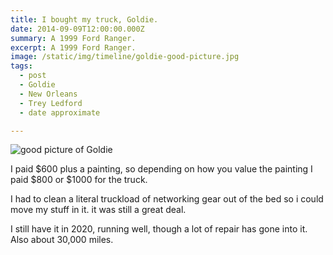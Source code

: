 ```yaml
---
title: I bought my truck, Goldie.
date: 2014-09-09T12:00:00.000Z
summary: A 1999 Ford Ranger.
excerpt: A 1999 Ford Ranger.
image: /static/img/timeline/goldie-good-picture.jpg
tags:
  - post
  - Goldie
  - New Orleans
  - Trey Ledford
  - date approximate

---
```


![good picture of Goldie](/static/img/timeline/goldie-good-picture.jpg "good picture of Goldie")

I paid $600 plus a painting, so depending on how you value the painting I paid $800 or $1000 for the truck.

I had to clean a literal truckload of networking gear out of the bed so i could move my stuff in it. it was still a great deal.

I still have it in 2020, running well, though a lot of repair has gone into it. Also about 30,000 miles.
